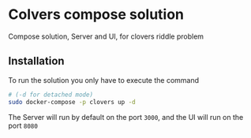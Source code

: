 # Colvers compose solution
Compose solution, Server and UI, for clovers riddle problem

## Installation
To  run the solution you only have to execute the command
``` bash
# (-d for detached mode)
sudo docker-compose -p clovers up -d
```
The Server will run by default on the port `3000`, and the UI will run on the port `8080`

